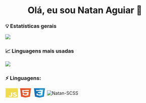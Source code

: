 <h1 align="center"> 
	Olá, eu sou Natan Aguiar 👋
</h1>


### :bulb:  Estatísticas gerais 
  <img height="180em" src="https://github-readme-stats.vercel.app/api?username=Natan-Aguiar&show_icons=true&theme=dracula&include_all_commits=true&count_private=true"/>

### 📈  Linguagens mais usadas 
  <img height="180em" src="https://github-readme-stats.vercel.app/api/top-langs/?username=Natan-Aguiar&layout=compact&langs_count=7&theme=dracula"/>
  
### ⚡ Linguagens:
<div style="display: inline_block">
  <img align="center" alt="Natan-Js" height="30" width="40" src="https://raw.githubusercontent.com/devicons/devicon/master/icons/javascript/javascript-plain.svg">
  <img align="center" alt="Natan-HTML" height="30" width="40" src="https://raw.githubusercontent.com/devicons/devicon/master/icons/html5/html5-original.svg">
  <img align="center" alt="Natan-CSS" height="30" width="40" src="https://raw.githubusercontent.com/devicons/devicon/master/icons/css3/css3-original.svg">
  <img align="center" alt="Natan-SCSS" height="30" width="40" src="https://cdn.jsdelivr.net/gh/devicons/devicon/icons/sass/sass-original.svg" />
</div>
